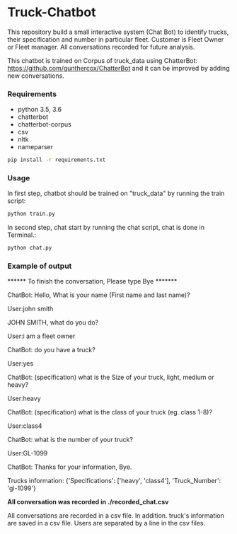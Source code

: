 # Truck-Chatbot
This repository build a small interactive system (Chat Bot) to identify trucks, their specification and number in particular fleet.
Customer is Fleet Owner or Fleet manager.
All conversations recorded for future analysis.

This chatbot is trained on Corpus of truck_data using
ChatterBot: https://github.com/gunthercox/ChatterBot and it can be improved by adding new conversations.


### Requirements
- python 3.5, 3.6
- chatterbot
- chatterbot-corpus
- csv
- nltk
- nameparser

```bash
pip install -r requirements.txt
```

### Usage

In first step, chatbot should be trained on "truck_data" by running the train script:

```python
python train.py
```

In second step, chat start by running the chat script, chat is done in Terminal.:

```python
python chat.py
```

### Example of output

****** To finish the conversation, Please type Bye  *******

ChatBot: Hello, What is your name (First name and last name)?

User:john smith

JOHN SMITH, what do you do?

User:i am a fleet owner

ChatBot: do you have a truck?

User:yes

ChatBot: (specification) what is the Size of your truck, light, medium or heavy?

User:heavy

ChatBot: (specification) what is the class of your truck (eg. class 1-8)?

User:class4

ChatBot: what is the number of your truck?

User:GL-1099

ChatBot: Thanks for your information, Bye.

Trucks information: {'Specifications': ['heavy', 'class4'], 'Truck_Number': 'gl-1099'}

****All conversation was recorded in ./recorded_chat.csv****



All conversations are recorded in a csv file. In addition. truck's information are saved in a csv file.
Users are separated by a line in the csv files.

